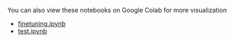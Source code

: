 You can also view these notebooks on Google Colab for more visualization
- [finetuning.ipynb](https://colab.research.google.com/drive/100sQIoLLHViHazfeqNnslBUtOpvejKtA?usp=sharing)
- [test.ipynb](https://colab.research.google.com/drive/1YfAWQCiQzSHyJsGiOhaMBM7Wi3Ncqjes?usp=sharing)